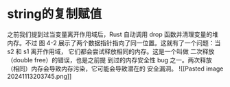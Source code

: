 # string的复制赋值
之前我们提到过当变量离开作用域后，Rust 自动调用 drop 函数并清理变量的堆内存。不过
图 4-2 展示了两个数据指针指向了同一位置。这就有了一个问题：当 s2 和 s1 离开作用域，
它们都会尝试释放相同的内存。这是一个叫做 二次释放（double free）的错误，也是之前提
到过的内存安全性 bug 之一。两次释放（相同）内存会导致内存污染，它可能会导致潜在的
安全漏洞。
![[Pasted image 20241113203745.png]]